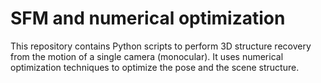 SFM and numerical optimization
================================

This repository contains Python scripts to perform 3D structure recovery from the motion of a single camera (monocular).
It uses numerical optimization techniques to optimize the pose and the scene structure.


